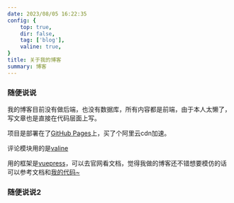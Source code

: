 ```yaml
---
date: 2023/08/05 16:22:35 
config: {
    top: true,
    dir: false,
    tag: ['blog'],
    valine: true,
}
title: 关于我的博客
summary: 博客
---
```


### 随便说说

我的博客目前没有做后端，也没有数据库，所有内容都是前端，由于本人太懒了，写文章也是直接在代码层面上写。

项目是部署在了<a href="https://pages.github.com/" target="_blank">GitHub Pages</a>上，买了个阿里云cdn加速。

评论模块用的是<a href="https://valine.js.org/" target="_blank">valine</a>

用的框架是<a href="https://vuepress.vuejs.org/zh/" target="_blank">vuepress</a>，可以去官网看文档，觉得我做的博客还不错想要模仿的话可以参考文档和<a href="https://github.com/linyonglu/linyonglu.github.io" target="_blank">我的代码~</a>

### 随便说说2